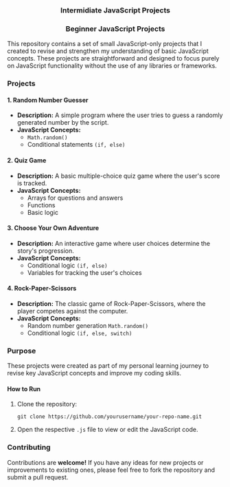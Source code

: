 <h3 align="center">Intermidiate JavaScript Projects</h3>

<h3 align="center">Beginner JavaScript Projects</h3> 
This repository contains a set of small JavaScript-only projects that I created to revise and strengthen my understanding of basic JavaScript concepts. These projects are straightforward and designed to focus purely on JavaScript functionality without the use of any libraries or frameworks.

### Projects
#### **1. Random Number Guesser**
 - **Description:** A simple program where the user tries to guess a randomly generated number by the script.
 - **JavaScript Concepts:**<br>
     - `Math.random()`<br>
    - Conditional statements `(if, else)`
#### **2. Quiz Game**
 - **Description:** A basic multiple-choice quiz game where the user's score is tracked.
 - **JavaScript Concepts:**
    - Arrays for questions and answers
    - Functions
    - Basic logic
#### **3. Choose Your Own Adventure**
 - **Description:** An interactive game where user choices determine the story's progression.
 - **JavaScript Concepts:**
    - Conditional logic `(if, else)`
    - Variables for tracking the user's choices
#### **4. Rock-Paper-Scissors**
 - **Description:** The classic game of Rock-Paper-Scissors, where the player competes against the computer.
 - **JavaScript Concepts:**
    - Random number generation `Math.random()`
    - Conditional logic `(if, else, switch)`

### Purpose
These projects were created as part of my personal learning journey to revise key JavaScript concepts and improve my coding skills.

#### How to Run
1. Clone the repository:

       git clone https://github.com/yourusername/your-repo-name.git
2. Open the respective `.js` file to view or edit the JavaScript code.

### Contributing
Contributions are **welcome!** If you have any ideas for new projects or improvements to existing ones, please feel free to fork the repository and submit a pull request.
